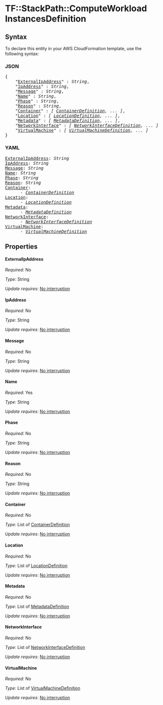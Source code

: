 # TF::StackPath::ComputeWorkload InstancesDefinition

## Syntax

To declare this entity in your AWS CloudFormation template, use the following syntax:

### JSON

<pre>
{
    "<a href="#externalipaddress" title="ExternalIpAddress">ExternalIpAddress</a>" : <i>String</i>,
    "<a href="#ipaddress" title="IpAddress">IpAddress</a>" : <i>String</i>,
    "<a href="#message" title="Message">Message</a>" : <i>String</i>,
    "<a href="#name" title="Name">Name</a>" : <i>String</i>,
    "<a href="#phase" title="Phase">Phase</a>" : <i>String</i>,
    "<a href="#reason" title="Reason">Reason</a>" : <i>String</i>,
    "<a href="#container" title="Container">Container</a>" : <i>[ <a href="containerdefinition.md">ContainerDefinition</a>, ... ]</i>,
    "<a href="#location" title="Location">Location</a>" : <i>[ <a href="locationdefinition.md">LocationDefinition</a>, ... ]</i>,
    "<a href="#metadata" title="Metadata">Metadata</a>" : <i>[ <a href="metadatadefinition.md">MetadataDefinition</a>, ... ]</i>,
    "<a href="#networkinterface" title="NetworkInterface">NetworkInterface</a>" : <i>[ <a href="networkinterfacedefinition.md">NetworkInterfaceDefinition</a>, ... ]</i>,
    "<a href="#virtualmachine" title="VirtualMachine">VirtualMachine</a>" : <i>[ <a href="virtualmachinedefinition.md">VirtualMachineDefinition</a>, ... ]</i>
}
</pre>

### YAML

<pre>
<a href="#externalipaddress" title="ExternalIpAddress">ExternalIpAddress</a>: <i>String</i>
<a href="#ipaddress" title="IpAddress">IpAddress</a>: <i>String</i>
<a href="#message" title="Message">Message</a>: <i>String</i>
<a href="#name" title="Name">Name</a>: <i>String</i>
<a href="#phase" title="Phase">Phase</a>: <i>String</i>
<a href="#reason" title="Reason">Reason</a>: <i>String</i>
<a href="#container" title="Container">Container</a>: <i>
      - <a href="containerdefinition.md">ContainerDefinition</a></i>
<a href="#location" title="Location">Location</a>: <i>
      - <a href="locationdefinition.md">LocationDefinition</a></i>
<a href="#metadata" title="Metadata">Metadata</a>: <i>
      - <a href="metadatadefinition.md">MetadataDefinition</a></i>
<a href="#networkinterface" title="NetworkInterface">NetworkInterface</a>: <i>
      - <a href="networkinterfacedefinition.md">NetworkInterfaceDefinition</a></i>
<a href="#virtualmachine" title="VirtualMachine">VirtualMachine</a>: <i>
      - <a href="virtualmachinedefinition.md">VirtualMachineDefinition</a></i>
</pre>

## Properties

#### ExternalIpAddress

_Required_: No

_Type_: String

_Update requires_: [No interruption](https://docs.aws.amazon.com/AWSCloudFormation/latest/UserGuide/using-cfn-updating-stacks-update-behaviors.html#update-no-interrupt)

#### IpAddress

_Required_: No

_Type_: String

_Update requires_: [No interruption](https://docs.aws.amazon.com/AWSCloudFormation/latest/UserGuide/using-cfn-updating-stacks-update-behaviors.html#update-no-interrupt)

#### Message

_Required_: No

_Type_: String

_Update requires_: [No interruption](https://docs.aws.amazon.com/AWSCloudFormation/latest/UserGuide/using-cfn-updating-stacks-update-behaviors.html#update-no-interrupt)

#### Name

_Required_: Yes

_Type_: String

_Update requires_: [No interruption](https://docs.aws.amazon.com/AWSCloudFormation/latest/UserGuide/using-cfn-updating-stacks-update-behaviors.html#update-no-interrupt)

#### Phase

_Required_: No

_Type_: String

_Update requires_: [No interruption](https://docs.aws.amazon.com/AWSCloudFormation/latest/UserGuide/using-cfn-updating-stacks-update-behaviors.html#update-no-interrupt)

#### Reason

_Required_: No

_Type_: String

_Update requires_: [No interruption](https://docs.aws.amazon.com/AWSCloudFormation/latest/UserGuide/using-cfn-updating-stacks-update-behaviors.html#update-no-interrupt)

#### Container

_Required_: No

_Type_: List of <a href="containerdefinition.md">ContainerDefinition</a>

_Update requires_: [No interruption](https://docs.aws.amazon.com/AWSCloudFormation/latest/UserGuide/using-cfn-updating-stacks-update-behaviors.html#update-no-interrupt)

#### Location

_Required_: No

_Type_: List of <a href="locationdefinition.md">LocationDefinition</a>

_Update requires_: [No interruption](https://docs.aws.amazon.com/AWSCloudFormation/latest/UserGuide/using-cfn-updating-stacks-update-behaviors.html#update-no-interrupt)

#### Metadata

_Required_: No

_Type_: List of <a href="metadatadefinition.md">MetadataDefinition</a>

_Update requires_: [No interruption](https://docs.aws.amazon.com/AWSCloudFormation/latest/UserGuide/using-cfn-updating-stacks-update-behaviors.html#update-no-interrupt)

#### NetworkInterface

_Required_: No

_Type_: List of <a href="networkinterfacedefinition.md">NetworkInterfaceDefinition</a>

_Update requires_: [No interruption](https://docs.aws.amazon.com/AWSCloudFormation/latest/UserGuide/using-cfn-updating-stacks-update-behaviors.html#update-no-interrupt)

#### VirtualMachine

_Required_: No

_Type_: List of <a href="virtualmachinedefinition.md">VirtualMachineDefinition</a>

_Update requires_: [No interruption](https://docs.aws.amazon.com/AWSCloudFormation/latest/UserGuide/using-cfn-updating-stacks-update-behaviors.html#update-no-interrupt)

